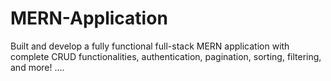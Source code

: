 # MERN-Application
Built and develop a fully functional full-stack MERN application with complete CRUD functionalities, authentication, pagination, sorting, filtering, and more!
....